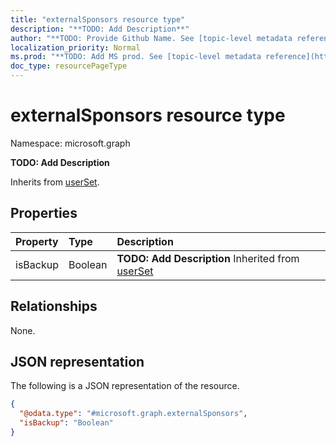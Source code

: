 ```yaml
---
title: "externalSponsors resource type"
description: "**TODO: Add Description**"
author: "**TODO: Provide Github Name. See [topic-level metadata reference](https://msgo.azurewebsites.net/add/document/guidelines/metadata.html#topic-level-metadata)**"
localization_priority: Normal
ms.prod: "**TODO: Add MS prod. See [topic-level metadata reference](https://msgo.azurewebsites.net/add/document/guidelines/metadata.html#topic-level-metadata)**"
doc_type: resourcePageType
---
```


# externalSponsors resource type

Namespace: microsoft.graph



**TODO: Add Description**


Inherits from [userSet](../resources/userset.md).

## Properties
|Property|Type|Description|
|:---|:---|:---|
|isBackup|Boolean|**TODO: Add Description** Inherited from [userSet](../resources/userset.md)|

## Relationships
None.

## JSON representation
The following is a JSON representation of the resource.
<!-- {
  "blockType": "resource",
  "@odata.type": "microsoft.graph.externalSponsors"
}
-->
``` json
{
  "@odata.type": "#microsoft.graph.externalSponsors",
  "isBackup": "Boolean"
}
```

